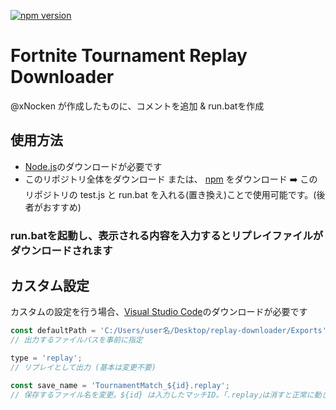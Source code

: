 [![npm version](https://badge.fury.io/js/fortnite-replay-downloader.svg)](https://npmjs.com/package/fortnite-replay-downloader)

# Fortnite Tournament Replay Downloader

@xNocken が作成したものに、コメントを追加 & run.batを作成

## 使用方法
-   [Node.js](https://nodejs.org/ja/download)のダウンロードが必要です 
-   このリポジトリ全体をダウンロード または、 [npm](https://npmjs.com/package/fortnite-replay-downloader) をダウンロード ➡️ このリポジトリの test.js と run.bat を入れる(置き換え)ことで使用可能です。(後者がおすすめ)

### run.batを起動し、表示される内容を入力するとリプレイファイルがダウンロードされます

## カスタム設定

カスタムの設定を行う場合、[Visual Studio Code](https://code.visualstudio.com/download)のダウンロードが必要です

```js
const defaultPath = 'C:/Users/user名/Desktop/replay-downloader/Exports';
// 出力するファイルパスを事前に指定

type = 'replay';
// リプレイとして出力 (基本は変更不要)

const save_name = 'TournamentMatch_${id}.replay';
// 保存するファイル名を変更。${id} は入力したマッチID。｢.replay｣は消すと正常に動きません
```